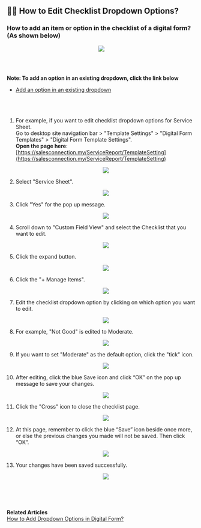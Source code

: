 ## ✍🏻 How to Edit Checklist Dropdown Options?

### How to add an item or option in the checklist of a digital form? (As shown below)

   
   <p align="center">
    <img src="img/How_to_edit_checklist_dropdown_options_explain.png">
   </p><br><br>


**Note: To add an option in an existing dropdown, click the link below**<br>

- [Add an option in an existing dropdown](#section1)<br>
<br><br><br>

1. For example, if you want to edit checklist dropdown options for Service Sheet. 
   <br>
   Go to desktop site navigation bar > "Template Settings" > "Digital Form Templates" > "Digital Form Template Settings".<br>
   **Open the page here**: [https://salesconnection.my/ServiceReport/TemplateSetting](https://salesconnection.my/ServiceReport/TemplateSetting)<br>

   <p align="center">
    <img src="img/How_to_edit_checklist_dropdown_options_step_1.png">
   </p>

2. Select "Service Sheet".

   <p align="center">
    <img src="img/How_to_edit_checklist_dropdown_options_step_2.png">
   </p>
   
3. Click "Yes" for the pop up message.<br>

   <p align="center">
    <img src="img/How_to_edit_checklist_dropdown_options_step_3.png">
   </p>

4. Scroll down to "Custom Field View" and select the Checklist that you want to edit.<br>

   <p align="center">
    <img src="img/How_to_edit_checklist_dropdown_options_step_4.png">
   </p>

5. Click the expand button.<br>

   <p align="center">
    <img src="img/How_to_edit_checklist_dropdown_options_step_5.png">
   </p>

<a id="section1"></a>

6. Click the "+ Manage Items".<br>

   <p align="center">
    <img src="img/How_to_edit_checklist_dropdown_options_step_6.png">
   </p>

7. Edit the checklist dropdown option by clicking on which option you want to edit.<br>

   <p align="center">
    <img src="img/How_to_edit_checklist_dropdown_options_step_7.png">
   </p>

8. For example, "Not Good" is edited to Moderate.<br>

   <p align="center">
    <img src="img/How_to_edit_checklist_dropdown_options_step_8.png">
   </p>

9. If you want to set "Moderate" as the default option, click the "tick" icon.<br>
   
   <p align="center">
    <img src="img/How_to_edit_checklist_dropdown_options_step_9.png">
   </p>

10. After editing, click the blue Save icon and click “OK” on the pop up message to save your changes.   <br>

    <p align="center">
      <img src="img/How_to_edit_checklist_dropdown_options_step_10.png">
    </p>

11. Click the "Cross" icon to close the checklist page.<br>

    <p align="center">
      <img src="img/How_to_edit_checklist_dropdown_options_step_11.png">
    </p>

12. At this page, remember to click the blue “Save” icon beside once more, or else the previous changes you made will not be saved. Then click “OK”.<br>

    <p align="center">
      <img src="img/How_to_edit_checklist_dropdown_options_step_12.png">
    </p>

13. Your changes have been saved successfully.

    <p align="center">
      <img src="img/How_to_edit_checklist_dropdown_options_step_13.png">
    </p>
    
   <br><br><br>

**Related Articles**<br>
[How to Add Dropdown Options in Digital Form?](Add_Dropdown_Options.md)

